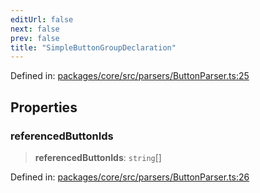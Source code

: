 ```yaml
---
editUrl: false
next: false
prev: false
title: "SimpleButtonGroupDeclaration"
---
```


Defined in: [packages/core/src/parsers/ButtonParser.ts:25](https://github.com/mProjectsCode/obsidian-meta-bind-plugin/blob/164b4e159d0a9103f56c4079fbd94da824499fe4/packages/core/src/parsers/ButtonParser.ts#L25)

## Properties

### referencedButtonIds

> **referencedButtonIds**: `string`[]

Defined in: [packages/core/src/parsers/ButtonParser.ts:26](https://github.com/mProjectsCode/obsidian-meta-bind-plugin/blob/164b4e159d0a9103f56c4079fbd94da824499fe4/packages/core/src/parsers/ButtonParser.ts#L26)
